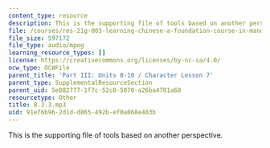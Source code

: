 ```yaml
---
content_type: resource
description: This is the supporting file of tools based on another perspective.
file: /courses/res-21g-003-learning-chinese-a-foundation-course-in-mandarin-spring-2011/91ef6b962d1dd865492bef0a068e403b_8.3.3.mp3
file_size: 597172
file_type: audio/mpeg
learning_resource_types: []
license: https://creativecommons.org/licenses/by-nc-sa/4.0/
ocw_type: OCWFile
parent_title: 'Part III: Units 8-10 / Character Lesson 7'
parent_type: SupplementalResourceSection
parent_uid: 5e882777-1f7c-52c8-5070-a26ba4701a68
resourcetype: Other
title: 8.3.3.mp3
uid: 91ef6b96-2d1d-d865-492b-ef0a068e403b
---
```

This is the supporting file of tools based on another perspective.